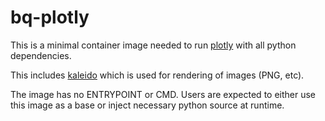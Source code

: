 # bq-plotly

This is a minimal container image needed to run [plotly](https://plotly.com/python/) with all python dependencies.

This includes [kaleido](https://github.com/plotly/Kaleido) which is used for rendering of images (PNG, etc).

The image has no ENTRYPOINT or CMD. Users are expected to either use this image as a base
or inject necessary python source at runtime.

